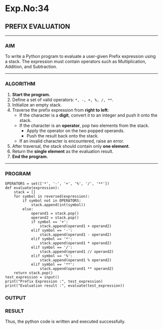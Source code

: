 # Exp.No:34  
## PREFIX EVALUATION

---

### AIM  
To write a Python program to evaluate a user-given Prefix expression using a stack. The expression must contain operators such as Multiplication, Addition, and Subtraction.

---

### ALGORITHM

1. **Start the program.**
2. Define a set of valid operators: `*, -, +, %, /, **`.
3. Initialize an empty stack.
4. Traverse the prefix expression from **right to left**:
   - If the character is a **digit**, convert it to an integer and push it onto the stack.
   - If the character is an **operator**, pop two elements from the stack.
     - Apply the operator on the two popped operands.
     - Push the result back onto the stack.
   - If an invalid character is encountered, raise an error.
5. After traversal, the stack should contain only **one element**.
6. Return the **single element** as the evaluation result.
7. **End the program.**

---

### PROGRAM
```
OPERATORS = set(['*', '-', '+', '%', '/', '**']) 
def evaluate(expression):
    stack = []
    for symbol in reversed(expression):
        if symbol not in OPERATORS:
            stack.append(int(symbol))  
        else:
            operand1 = stack.pop()
            operand2 = stack.pop()
            if symbol == '+':
                stack.append(operand1 + operand2)
            elif symbol == '-':
                stack.append(operand1 - operand2)
            elif symbol == '*':
                stack.append(operand1 * operand2)
            elif symbol == '/':
                stack.append(operand1 // operand2) 
            elif symbol == '%':
                stack.append(operand1 % operand2)
            elif symbol == '**':
                stack.append(operand1 ** operand2)
    return stack.pop()
test_expression = input()
print("Prefix Expression :", test_expression)
print("Evaluation result :", evaluate(test_expression))
```
### OUTPUT


### RESULT

Thus, the python code is written and executed successfully.
